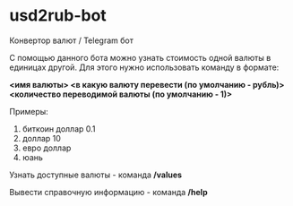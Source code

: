 # usd2rub-bot

Конвертор валют / Telegram бот

С помощью данного бота можно узнать стоимость одной валюты в единицах другой. Для этого нужно использовать команду в формате:

**<имя валюты> <в какую валюту перевести (по умолчанию - рубль)> <количество переводимой валюты (по умолчанию - 1)>**

Примеры: 
1. биткоин доллар 0.1
2. доллар 10
3. евро доллар
4. юань

Узнать доступные валюты - команда **/values**

Вывести справочную информацию - команда **/help**
